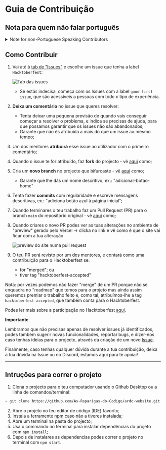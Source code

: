 # Guia de Contribuição

## Nota para quem não falar português
<details>
  <summary>Note for non-Portuguese Speaking Contributors</summary>
  
  This project was made open source in order to encourage contributions from Portuguese students enrolled in the "[As Raparigas do Código](https://raparigasdocodigo.pt/)" project and, as such, will be mostly written in Portuguese.

  However, if you'd like to contribute, we will accept PRs in English.
  
  Thank you!
</details>

## Como Contribuir

1. Vai até à [tab de "Issues"](https://github.com/As-Raparigas-do-Codigo/ardc-website/issues) e escolhe um issue que tenha a label `Hacktoberfest`:

    ![Tab das issues](https://github.com/As-Raparigas-do-Codigo/ardc-website/assets/11148726/5a89b985-3f4d-434f-8840-21dc7ae91770)
    * Se estás indecisa, começa com os Issues com a label `good first issue`, que são acessíveis a pessoas com todo o tipo de experiência.
2. **Deixa um comentário** no issue que queres resolver:
    - Tenta deixar uma pequena previsão de quando vais conseguir começar a resolver o problema, e indica se precisas de ajuda, para que possamos garantir que os issues não são abandonados;
    - Garante que não és atribuída a mais do que um issue ao mesmo tempo;
3. Um dos mentores **atribuirá** esse issue ao utilizador com o primeiro comentário;
4. Quando o issue te for atribuído, faz **fork** do projecto - vê [aqui](https://docs.github.com/pt/get-started/quickstart/fork-a-repo) como;
5. Cria um **novo branch** no projecto que bifurcaste - vê [aqui](https://docs.github.com/pt/pull-requests/collaborating-with-pull-requests/proposing-changes-to-your-work-with-pull-requests/creating-and-deleting-branches-within-your-repository) como;
    - Garante que lhe dás um nome descritivo, ex.: "adicionar-botao-home"
6. Tenta fazer **commits** com regularidade e escreve mensagens descritivas, ex.: "adiciona botão azul à página inicial";
7. Quando terminares o teu trabalho faz um Pull Request (PR) para o branch `main` do repositório original - vê [aqui](https://docs.github.com/pt/pull-requests/collaborating-with-pull-requests/proposing-changes-to-your-work-with-pull-requests/creating-a-pull-request) como;
8. Quando criares o novo PR podes ver as tuas alterações no ambiente de "preview" gerado pelo Vercel -> clicka no link e vê como é que o site vai ficar com a tua alteração

    ![preview do site numa pull request](https://github.com/As-Raparigas-do-Codigo/ardc-website/assets/11148726/a7b01708-2220-485d-aabc-8e873add5714)

9. O teu PR será revisto por um dos mentores, e contará como uma contribuição para o Hacktoberfest se:
    - for "merged"; ou
    - tiver tag "hacktoberfest-accepted"

Nota: por vezes podemos não fazer "merge" de um PR porque não se enquadra no "roadmap" que temos para o projeto mas ainda assim queremos premiar o trabalho feito e, como tal, atribuímos-lhe a tag `hacktoberfest-accepted`, que também conta para o Hacktoberfest.

Podes ler mais sobre a participação no Hacktoberfest [aqui](https://hacktoberfest.digitalocean.com/resources/participation).

**Importante**

Lembramos que não precisas apenas de resolver issues já identificados, podes também sugerir novas funcionalidades, reportar bugs, e dizer-nos caso tenhas ideias para o projecto, através da criação de um novo [Issue](https://github.com/As-Raparigas-do-Codigo/ardc-website/issues).

Finalmente, caso tenhas qualquer dúvida durante a tua contribuição, deixa a tua dúvida na Issue ou no Discord, estamos aqui para te apoiar!

--------

## Intruções para correr o projeto

1. Clona o projecto para o teu computador usando o Github Desktop ou a linha de comandos/terminal:

  ```bash
  ~ git clone https://github.com/As-Raparigas-do-Codigo/ardc-website.git
  ```

2. Abre o projeto no teu editor de código (IDE) favorito;
3. Instala a ferramente [npm](https://www.npmjs.com/) caso não a tiveres instalada;
4. Abre um terminal na pasta do projecto;
5. Usa o commando no terminal para instalar dependências do projeto com `npm install`;
6. Depois de instalares as dependencias podes correr o projeto no terminal com `npm start`.